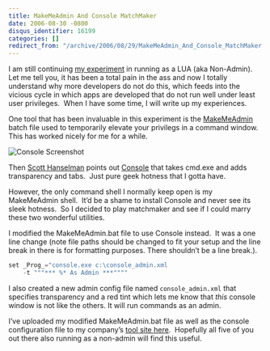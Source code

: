 ```yaml
---
title: MakeMeAdmin And Console MatchMaker
date: 2006-08-30 -0800
disqus_identifier: 16199
categories: []
redirect_from: "/archive/2006/08/29/MakeMeAdmin_And_Console_MatchMaker.aspx/"
---
```


I am still continuing [my
experiment](https://haacked.com/archive/2006/04/28/YouveBeenHaacked1KTimes.aspx "My 1000th post")
in running as a LUA (aka Non-Admin).  Let me tell you, it has been a
total pain in the ass and now I totally understand why more developers
do not do this, which feeds into the vicious cycle in which apps are
developed that do not run well under least user privileges.  When I have
some time, I will write up my experiences.

One tool that has been invaluable in this experiment is the
[MakeMeAdmin](http://blogs.msdn.com/aaron_margosis/archive/2004/07/24/193721.aspx "MakeMeAdmin - temporary admin for your limited user account")
batch file used to temporarily elevate your privilegs in a command
window.  This has worked nicely for me for a while.

![Console
Screenshot](https://haacked.com/images/haacked_com/WindowsLiveWriter/MakeMeAdminAndConsole_A6BC/MakeMeAdminConsole4.gif)

Then [Scott Hanselman](http://computerzen.com/blog/) points out
[Console](http://www.hanselman.com/blog/ABetterPROMPTForCMDEXEOrCoolPromptEnvironmentVariablesAndANiceTransparentMultiprompt.aspx "A Better Prompt")
that takes cmd.exe and adds transparency and tabs.  Just pure geek
hotness that I gotta have.

However, the only command shell I normally keep open is my MakeMeAdmin
shell.  It’d be a shame to install Console and never see its sleek
hotness.  So I decided to play matchmaker and see if I could marry these
two wonderful utilities.

I modified the MakeMeAdmin.bat file to use Console instead.  It was a
one line change (note file paths should be changed to fit your setup and
the line break in there is for formatting purposes. There shouldn’t be a
line break.).

```csharp
set _Prog_="console.exe c:\console_admin.xml 
    -t """*** %* As Admin ***""""
```

I also created a new admin config file named `console_admin.xml` that
specifies transparency and a red tint which lets me know that *this*
console window is not like the others. It will run commands as an admin.

I’ve uploaded my modified MakeMeAdmin.bat file as well as the console
configuration file to my company’s [tool site
here](http://tools.veloc-it.com/tabid/58/grm2id/11/Default.aspx "Tools Tools Tools for Developers Developers Developers"). 
Hopefully all five of you out there also running as a non-admin will
find this useful.

